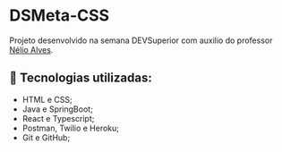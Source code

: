 # DSMeta-CSS

Projeto desenvolvido na semana DEVSuperior com auxilio do professor [Nélio Alves](https://github.com/acenelio).

## :rocket: Tecnologias utilizadas:
- HTML e CSS;
- Java e SpringBoot;
- React e Typescript;
- Postman, Twilio e Heroku;
- Git e GitHub;

